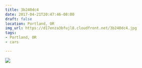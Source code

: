```yaml
---
title: 3b240dc4
date: 2017-04-21T20:47:46-08:00
draft: false
location: Portland, OR
img_url: https://d17enza3bfujl8.cloudfront.net/3b240dc4.jpg
tags:
- Portland, OR
- cars

---
```


![](https://d17enza3bfujl8.cloudfront.net/3b240dc4.jpg)
